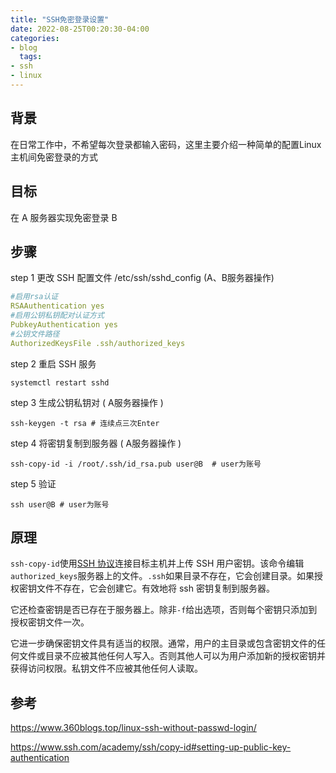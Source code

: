 ```yaml
---
title: "SSH免密登录设置"
date: 2022-08-25T00:20:30-04:00
categories:
- blog
  tags:
- ssh
- linux
---
```


## 背景

在日常工作中，不希望每次登录都输入密码，这里主要介绍一种简单的配置Linux主机间免密登录的方式

## 目标

在 A 服务器实现免密登录 B

## 步骤

step  1 更改 SSH 配置文件 /etc/ssh/sshd_config (A、B服务器操作)

```yaml
#启用rsa认证
RSAAuthentication yes
#启用公钥私钥配对认证方式
PubkeyAuthentication yes
#公钥文件路径
AuthorizedKeysFile .ssh/authorized_keys
```

step 2 重启 SSH 服务

```shell
systemctl restart sshd 
```

step 3 生成公钥私钥对 ( A服务器操作 )

```shell
ssh-keygen -t rsa # 连续点三次Enter
```

step 4 将密钥复制到服务器 ( A服务器操作 )

```shell
ssh-copy-id -i /root/.ssh/id_rsa.pub user@B  # user为账号
```

step 5 验证

```shell
ssh user@B # user为账号
```

## 原理

`ssh-copy-id`使用[SSH 协议](https://www.ssh.com/ssh/protocol/)连接目标主机并上传 SSH 用户密钥。该命令编辑`authorized_keys`服务器上的文件。`.ssh`如果目录不存在，它会创建目录。如果授权密钥文件不存在，它会创建它。有效地将 ssh 密钥复制到服务器。

它还检查密钥是否已存在于服务器上。除非`-f`给出选项，否则每个密钥只添加到授权密钥文件一次。

它进一步确保密钥文件具有适当的权限。通常，用户的主目录或包含密钥文件的任何文件或目录不应被其他任何人写入。否则其他人可以为用户添加新的授权密钥并获得访问权限。私钥文件不应被其他任何人读取。

## 参考

https://www.360blogs.top/linux-ssh-without-passwd-login/

https://www.ssh.com/academy/ssh/copy-id#setting-up-public-key-authentication